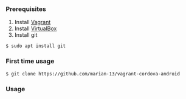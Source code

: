 ### Prerequisites

1. Install [Vagrant](https://www.vagrantup.com/downloads.html)
2. Install [VirtualBox](https://www.virtualbox.org/wiki/Downloads)
3. Install git
```
$ sudo apt install git
```


### First time usage
```
$ git clone https://github.com/marian-13/vagrant-cordova-android
```

### Usage

